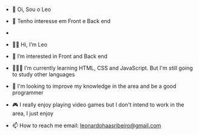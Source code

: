- 👋 Oi, Sou o Leo
- 👀 Tenho interesse em Front e Back end
- 


- 👋🏻 Hi, I’m Leo
- 👀 I’m interested in Front and Back end
- 👨🏻‍💻 I’m currently learning HTML, CSS and JavaScript. But I'm still going to study other languages
- 💎 I'm looking to improve my knowledge in the area and be a good programmer
- 🎮 I really enjoy playing video games but I don't intend to work in the area, I just enjoy
- 📫 How to reach me email: leonardohaasribeiro@gmail.com







<!---
LeoHaas/LeoHaas is a ✨ special ✨ repository because its `README.md` (this file) appears on your GitHub profile.
You can click the Preview link to take a look at your changes.
--->

